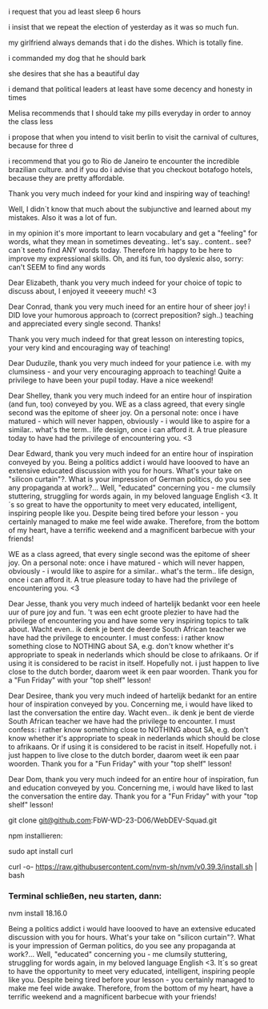 i request that you ad least sleep 6 hours

i insist that we repeat the election of yesterday as it was so much fun.

my girlfriend always demands that i do the dishes. Which is totally fine.

i commanded my dog that he should bark

she desires that she has a beautiful day

i demand that political leaders at least have some decency and honesty in times

Melisa recommends that I should take my pills everyday in order to annoy the class less




i propose that when you intend to visit berlin to visit the carnival of cultures, because for three d

i recommend that you go to Rio de Janeiro te encounter the incredible brazilian culture.
and if you do i advise that you checkout botafogo hotels, because they are pretty affordable.

Thank you very much indeed for your kind and inspiring way of teaching!

Well, I didn´t know that much about the subjunctive and learned about my mistakes. Also it was a lot of fun.

in my opinion it's more important to learn vocabulary and get a "feeling" for words, what they mean in sometimes deveating.. let's say.. content.. see? can´t seeto find ANY words today. Therefore Iḿ happy to be here to improve my expressional skills. Oh, and itś fun, too
dyslexic also, sorry: can't SEEM to find any words

Dear Elizabeth, thank you very much indeed for your choice of topic to discuss about, I enjoyed it veeeery much! <3

Dear Conrad, thank you very much ineed for an entire hour of sheer joy!
i DID love your humorous approach to (correct preposition? sigh..) teaching and  appreciated every single second. Thanks!

Thank you very much indeed for that great lesson on interesting topics, your very kind and encouraging way of teaching!


Dear Duduzile, thank you very much indeed for your patience i.e. with my clumsiness - and your very encouraging approach to teaching! Quite a privilege to have been your pupil today. Have a nice weekend!

Dear Shelley, thank you very much indeed for an entire hour of inspiration (and fun, too) conveyed by you. WE as a class agreed, that every single second was the epitome of sheer joy.
On a personal note: once i have matured - which will never happen, obviously - i would like to aspire for a similar.. what's the term.. life design, once i can afford it. A true pleasure today to have had the privilege of encountering you. <3

Dear Edward, thank you very much indeed for an entire hour of inspiration conveyed by you.
Being a politics addict i would have loooved to have an extensive educated discussion with you for hours. What's your take on "silicon curtain"?. What is your impression of German politics, do you see any propaganda at work?... Well, "educated" concerning you - me clumsily stuttering, struggling for words again, in my beloved language English <3. It´s so great to have the opportunity to meet very educated, intelligent, inspiring people like you. Despite being tired before your lesson - you certainly managed to make me feel wide awake. Therefore, from the bottom of my heart, have a terrific weekend and a magnificent barbecue with your friends!

WE as a class agreed, that every single second was the epitome of sheer joy.
On a personal note: once i have matured - which will never happen, obviously - i would like to aspire for a similar.. what's the term.. life design, once i can afford it. A true pleasure today to have had the privilege of encountering you. <3

Dear Jesse, thank you very much indeed of hartelijk bedankt voor een heele uur of pure joy and fun. 't was een echt groote plezier to have had the privilege of encountering you and have some very inspiring topics to talk about. Wacht even.. ik denk je bent de deerde South African teacher we have had the privilege to encounter. I must confess: i rather know something close to NOTHING about SA, e.g. don't know whether it's appropriate to speak in nederlands which should be close to afrikaans. Or if using it is considered to be racist in itself. Hopefully not. i just happen to live close to the dutch border, daarom weet ik een paar woorden.
Thank you for a "Fun Friday" with your "top shelf" lesson!

Dear Desiree,
thank you very much indeed of hartelijk bedankt for an entire hour of inspiration conveyed by you.
Concerning me, i would have liked to last the conversation the entire day.
Wacht even.. ik denk je bent de vierde South African teacher we have had the privilege to encounter. I must confess: i rather know something close to NOTHING about SA, e.g. don't know whether it's appropriate to speak in nederlands which should be close to afrikaans. Or if using it is considered to be racist in itself. Hopefully not. i just happen to live close to the dutch border, daarom weet ik een paar woorden.
Thank you for a "Fun Friday" with your "top shelf" lesson!

Dear Dom, thank you very much indeed for an entire hour of inspiration, fun and education  conveyed by you.
Concerning me, i would have liked to last the conversation the entire day.
Thank you for a "Fun Friday" with your "top shelf" lesson!

git clone git@github.com:FbW-WD-23-D06/WebDEV-Squad.git

npm installieren:

sudo apt install curl

curl -o- https://raw.githubusercontent.com/nvm-sh/nvm/v0.39.3/install.sh | bash

### Terminal schließen, neu starten, dann:
nvm install 18.16.0





Being a politics addict i would have loooved to have an extensive educated discussion with you for hours. What's your take on "silicon curtain"?. What is your impression of German politics, do you see any propaganda at work?... Well, "educated" concerning you - me clumsily stuttering, struggling for words again, in my beloved language English <3. It´s so great to have the opportunity to meet very educated, intelligent, inspiring people like you. Despite being tired before your lesson - you certainly managed to make me feel wide awake. Therefore, from the bottom of my heart, have a terrific weekend and a magnificent barbecue with your friends!